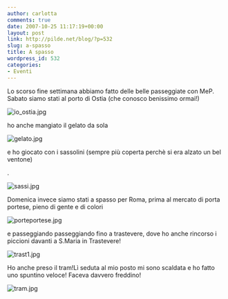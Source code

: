 ```yaml
---
author: carlotta
comments: true
date: 2007-10-25 11:17:19+00:00
layout: post
link: http://pilde.net/blog/?p=532
slug: a-spasso
title: A spasso
wordpress_id: 532
categories:
- Eventi
---
```


Lo scorso fine settimana abbiamo fatto delle belle passeggiate con MeP. Sabato siamo stati al porto di Ostia (che conosco benissimo ormai!)


 

![io_ostia.jpg](http://pilde.net/blog/wp-content/uploads/2007/10/io_ostia.jpg)




ho anche mangiato il gelato da sola

![gelato.jpg](http://pilde.net/blog/wp-content/uploads/2007/10/gelato.jpg)




e ho giocato con i sassolini (sempre più coperta perchè si era alzato un bel ventone)


.

![sassi.jpg](http://pilde.net/blog/wp-content/uploads/2007/10/sassi.jpg)




Domenica invece siamo stati a spasso per Roma, prima al mercato di porta portese, pieno di gente e di colori

![porteportese.jpg](http://pilde.net/blog/wp-content/uploads/2007/10/porteportese.jpg)




e passeggiando passeggiando fino a trastevere, dove ho anche rincorso i piccioni davanti a S.Maria in Trastevere!

![trast1.jpg](http://pilde.net/blog/wp-content/uploads/2007/10/trast1.jpg)




Ho anche preso il tram!Lì seduta al mio posto mi sono scaldata e ho fatto uno spuntino veloce! 
Faceva davvero freddino!

![tram.jpg](http://pilde.net/blog/wp-content/uploads/2007/10/tram.jpg)






